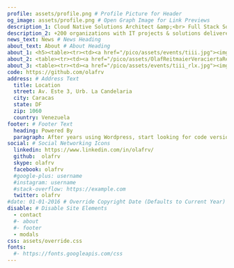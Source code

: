 ```yaml
---
profile: assets/profile.png # Profile Picture for Header
og_image: assets/profile.png # Open Graph Image for Link Previews
description_1: Cloud Native Solutions Architect &amp;<br> Full Stack Software Developer
description_2: +200 organizations with IT projects & solutions delivered over +15 years
news_text: News # News Heading
about_text: About # About Heading
about_1: <h5><table><tr><td><a href="/pico/assets/events/tiii.jpg"><img src="/pico/assets/events/tiii.jpg" width="100%"></a></td></tr></table><br><br>Chief Solution Architect (CSA) working at <a target="_blank" href="https://www.daycohost.com" class="link-w-s">Daycohost</a>.</h5>
about_2: <table><tr><td><a href="/pico/assets/OlafReitmaierVeraciertaResume.pdf"><img src="/pico/assets/cv-thumbnail.png" width="100%"></a></td></tr></table>
about_3: <table><tr><td><a href="/pico/assets/events/tiii_rlx.jpg"><img src="/pico/assets/events/tiii_rlx.jpg" width="100%"></a></td><tr></table><h5><br><br>Passionate about <a target="_blank" href="https://opensource.org" class="link-w-s">open source</a> and <a target="_blank" href="https://www.cncf.io/">cloud native</a> solutions.</h5>
code: https://github.com/olafrv
address: # Address Text
  title: Location
  street: Av. Este 3, Urb. La Candelaria
  city: Caracas
  state: DF
  zip: 1060
  country: Venezuela
footer: # Footer Text
  heading: Powered By
  paragraph: After years using Wordpress, start looking for code versioning, finally get into the mud with <a href="http://www.picocms.org">PicoCMS</a> &amp; <a href="http://startbootstrap.com">Freelancer</a>.
social: # Social Networking Icons
  linkedin: https://www.linkedin.com/in/olafrv/
  github:  olafrv
  skype: olafrv
  facebook: olafrv
  #google-plus: username
  #instagram: username
  #stack-overflow: https://example.com
  twitter: olafrv
#date: 01-01-2016 # Override Copyright Date (Defaults to Current Year)
disable: # Disable Site Elements
  - contact
  #- about
  #- footer
  - modals
css: assets/override.css
fonts:
  #- https://fonts.googleapis.com/css
---
```

